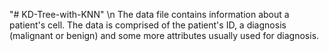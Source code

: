 "# KD-Tree-with-KNN" \n
The data file contains information about a patient's cell. The data is comprised of the patient's ID, a diagnosis (malignant or benign) and some more attributes usually used for diagnosis.
